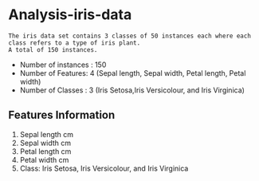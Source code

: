 # Analysis-iris-data
```
The iris data set contains 3 classes of 50 instances each where each class refers to a type of iris plant.
A total of 150 instances. 
```

* Number of instances : 150 
* Number of Features: 4 (Sepal length, Sepal width, Petal length, Petal width)
* Number of Classes : 3 (Iris Setosa,Iris Versicolour, and Iris Virginica)

## Features Information
1. Sepal length cm
2. Sepal width cm
3. Petal length cm
4. Petal width cm
5. Class: Iris Setosa, Iris Versicolour, and Iris Virginica
